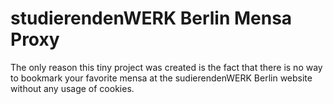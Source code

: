 # studierendenWERK Berlin Mensa Proxy

The only reason this tiny project was created is the fact that there is no way to bookmark your favorite mensa at the sudierendenWERK Berlin website without any usage of cookies.

